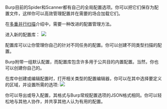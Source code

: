Burp目前的Spider和Scanner都有自己的全局配置选项。你可以把它们保存为配置文件，这样你可以高效管理配置并在需要的场合加载它们。

在[多重并行扫描](https://github.com/Boreas514/Burp-Suite-2.0-chinese-document/blob/master/Multiple%20parallel%20scans.md)介绍中，需要一种改进的配置管理方法。

进入新的配置库：
![](https://portswigger.net/cms/images/0e/9d/47634176d85a-article-configuration_library.png)

配置库可以让你管理你自己的针对不同任务的配置。你可以创建不同类型扫描的配置。

Burp附带一组默认配置，而配置库包含许多用于公共目的内置配置。当然，你也可以创建你自己的。

在库中创建或编辑配置时，打开相关类型的配置编辑器，你可以在其中选择要定义的区域，并设置所需的选项:
![](https://portswigger.net/cms/images/f6/0d/19c3ac59b05d-article-edit_auditing_configuration.png)

你可以导出或导入配置，其格式与Burp常规配置选项的JSON格式相同。你可以轻松地与其他人协作，并共享其他人认为有用的配置。
